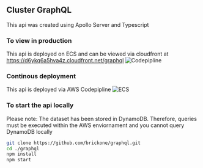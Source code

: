 ## Cluster GraphQL

This api was created using Apollo Server and Typescript

### To view in production

This api is deployed on ECS and can be viewed via cloudfront at https://d6ykq6a5hva4z.cloudfront.net/graphql
![Codepipline](https://cluster-images-12313.s3-us-west-2.amazonaws.com/API+Routing.png)

### Continous deployment

This api is deployed via AWS Codepipline
![ECS](https://cluster-images-12313.s3-us-west-2.amazonaws.com/API+Deployment+(1).png)

### To start the api locally

Please note: The dataset has been stored in DynamoDB. Therefore, queries must be executed within the AWS enviornament and you cannot query DynamoDB locally
```bash
git clone https://github.com/brickone/graphql.git
cd ./graphql
npm install
npm start
```